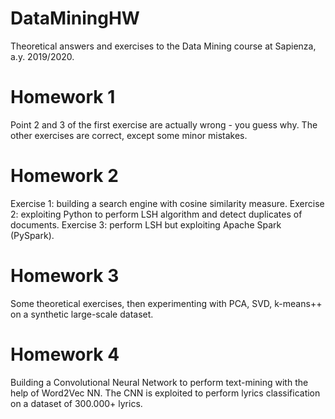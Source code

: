 # DataMiningHW
Theoretical answers and exercises to the Data Mining course at Sapienza, a.y. 2019/2020.

# Homework 1
Point 2 and 3 of the first exercise are actually wrong - you guess why. The other exercises are correct,
except some minor mistakes.

# Homework 2
Exercise 1: building a search engine with cosine similarity measure.
Exercise 2: exploiting Python to perform LSH algorithm and detect duplicates of documents.
Exercise 3: perform LSH but exploiting Apache Spark (PySpark).

# Homework 3
Some theoretical exercises, then experimenting with PCA, SVD, k-means++ on a synthetic large-scale dataset.

# Homework 4
Building a Convolutional Neural Network to perform text-mining with the help of Word2Vec NN.
The CNN is exploited to perform lyrics classification on a dataset of 300.000+ lyrics.

